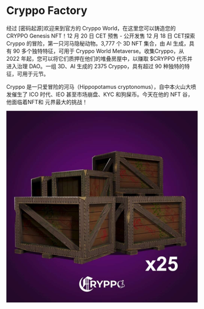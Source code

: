 # Cryppo Factory

经过 [密码起源]欢迎来到官方的 Cryppo World，在这里您可以铸造您的 CRYPPO Genesis NFT！12 月 20 日 CET 预售 - 公开发售 12 月 18 日 CET探索 Cryppo 的冒险，第一只河马隐秘动物。3,777 个 3D NFT 集合，由 AI 生成，具有 90 多个独特特征，可用于 Cryppo World Metaverse。收集Cryppo，从 2022 年起，您可以将它们质押在他们的堆叠房屋中，以赚取 $CRYPPO 代币并进入治理 DAO。一组 3D、AI 生成的 2375 Cryppo，具有超过 90 种独特的特征，可用于元节。

Cryppo 是一只爱冒险的河马（Hippopotamus cryptonomus），自中本火山大喷发催生了 ICO 时代、IEO 甚至市场崩盘、KYC 和狗屎币。今天在他的 NFT 谷，他面临着NFT和 元界最大的挑战！

![nft](1.jpg)
